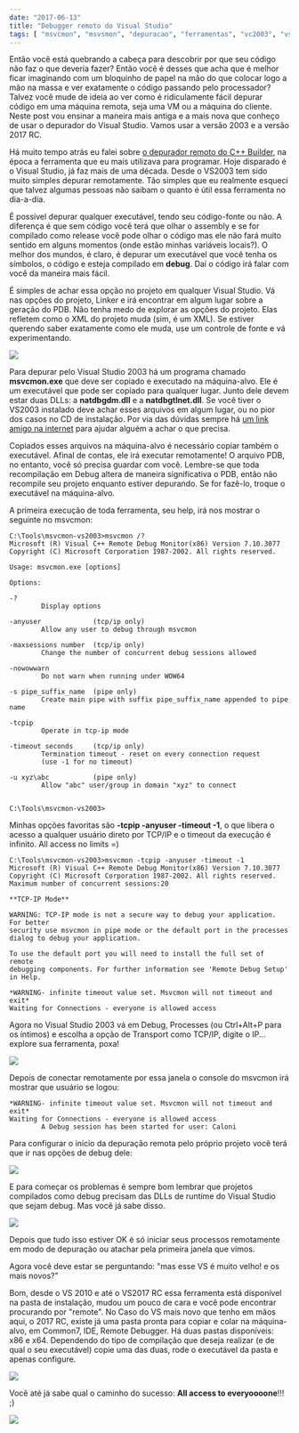 ```yaml
---
date: "2017-06-13"
title: "Debugger remoto do Visual Studio"
tags: [ "msvcmon", "msvsmon", "depuracao", "ferramentas", "vc2003", "vs2017", "vms" ]
---
```

Então você está quebrando a cabeça para descobrir por que seu código não faz o que deveria fazer? Então você é desses que acha que é melhor ficar imaginando com um bloquinho de papel na mão do que colocar logo a mão na massa e ver exatamente o código passando pelo processador? Talvez você mude de ideia ao ver como é ridiculamente fácil depurar código em uma máquina remota, seja uma VM ou a máquina do cliente. Neste post vou ensinar a maneira mais antiga e a mais nova que conheço de usar o depurador do Visual Studio. Vamos usar a versão 2003 e a versão 2017 RC.

Há muito tempo atrás eu falei sobre [o depurador remoto do C++ Builder](/debug-remoto-no-c-builder), na época a ferramenta que eu mais utilizava para programar. Hoje disparado é o Visual Studio, já faz mais de uma década. Desde o VS2003 tem sido muito simples depurar remotamente. Tão simples que eu realmente esqueci que talvez algumas pessoas não saibam o quanto é útil essa ferramenta no dia-a-dia.

É possível depurar qualquer executável, tendo seu código-fonte ou não. A diferença é que sem código você terá que olhar o assembly e se for compilado como release você pode olhar o código mas ele não fará muito sentido em alguns momentos (onde estão minhas variáveis locais?). O melhor dos mundos, é claro, é depurar um executável que você tenha os símbolos, o código e esteja compilado em **debug**. Daí o código irá falar com você da maneira mais fácil.

É simples de achar essa opção no projeto em qualquer Visual Studio. Vá nas opções do projeto, Linker e irá encontrar em algum lugar sobre a geração do PDB. Não tenha medo de explorar as opções do projeto. Elas refletem como o XML do projeto muda (sim, é um XML). Se estiver querendo saber exatamente como ele muda, use um controle de fonte e vá experimentando.

![](/images/remote-debugger-generate-pdb.png)

Para depurar pelo Visual Studio 2003 há um programa chamado **msvcmon.exe** que deve ser copiado e executado na máquina-alvo. Ele é um executável que pode ser copiado para qualquer lugar. Junto dele devem estar duas DLLs: a **natdbgdm.dll** e a **natdbgtlnet.dll**. Se você tiver o VS2003 instalado deve achar esses arquivos em algum lugar, ou no pior dos casos no CD de instalação. Por via das dúvidas sempre há [um link amigo na internet](/downloads//msvcmon-vs2003.7z) para ajudar alguém a achar o que precisa.

Copiados esses arquivos na máquina-alvo é necessário copiar também o executável. Afinal de contas, ele irá executar remotamente! O arquivo PDB, no entanto, você só precisa guardar com você. Lembre-se que toda recompilação em Debug altera de maneira significativa o PDB, então não recompile seu projeto enquanto estiver depurando. Se for fazê-lo, troque o executável na máquina-alvo.

A primeira execução de toda ferramenta, seu help, irá nos mostrar o seguinte no msvcmon:

```
C:\Tools\msvcmon-vs2003>msvcmon /?
Microsoft (R) Visual C++ Remote Debug Monitor(x86) Version 7.10.3077
Copyright (C) Microsoft Corporation 1987-2002. All rights reserved.

Usage: msvcmon.exe [options]

Options:

-?
        Display options

-anyuser             (tcp/ip only)
        Allow any user to debug through msvcmon

-maxsessions number  (tcp/ip only)
        Change the number of concurrent debug sessions allowed

-nowowwarn
        Do not warn when running under WOW64

-s pipe_suffix_name  (pipe only)
        Create main pipe with suffix pipe_suffix_name appended to pipe name

-tcpip
        Operate in tcp-ip mode

-timeout seconds     (tcp/ip only)
        Termination timeout - reset on every connection request
        (use -1 for no timeout)

-u xyz\abc           (pipe only)
        Allow "abc" user/group in domain "xyz" to connect


C:\Tools\msvcmon-vs2003>
```

Minhas opções favoritas são **-tcpip -anyuser -timeout -1**, o que libera o acesso a qualquer usuário direto por TCP/IP e o timeout da execução é infinito. All access no limits =)

```
C:\Tools\msvcmon-vs2003>msvcmon -tcpip -anyuser -timeout -1
Microsoft (R) Visual C++ Remote Debug Monitor(x86) Version 7.10.3077
Copyright (C) Microsoft Corporation 1987-2002. All rights reserved.
Maximum number of concurrent sessions:20

**TCP-IP Mode**

WARNING: TCP-IP mode is not a secure way to debug your application. For better
security use msvcmon in pipe mode or the default port in the processes
dialog to debug your application.

To use the default port you will need to install the full set of remote
debugging components. For further information see 'Remote Debug Setup' in Help.

*WARNING- infinite timeout value set. Msvcmon will not timeout and exit*
Waiting for Connections - everyone is allowed access
```

Agora no Visual Studio 2003 vá em Debug, Processes (ou Ctrl+Alt+P para os íntimos) e escolha a opção de Transport como TCP/IP, digite o IP... explore sua ferramenta, poxa!

![](/images/vs2003-attach-remote-process.png)

Depois de conectar remotamente por essa janela o console do msvcmon irá mostrar que usuário se logou:

```
*WARNING- infinite timeout value set. Msvcmon will not timeout and exit*
Waiting for Connections - everyone is allowed access
        A Debug session has been started for user: Caloni
```

Para configurar o início da depuração remota pelo próprio projeto você terá que ir nas opções de debug dele:

![](/images/vs2003-remote-debug-options.png)

E para começar os problemas é sempre bom lembrar que projetos compilados como debug precisam das DLLs de runtime do Visual Studio que sejam debug. Mas você já sabe disso.

![](/images/remote-debugger-msvcr71.png)

Depois que tudo isso estiver OK é só iniciar seus processos remotamente em modo de depuração ou atachar pela primeira janela que vimos.

Agora você deve estar se perguntando: "mas esse VS é muito velho! e os mais novos?"

Bom, desde o VS 2010 e até o VS2017 RC essa ferramenta está disponível na pasta de instalação, mudou um pouco de cara e você pode encontrar procurando por "remote". No Caso do VS mais novo que tenho em mãos aqui, o 2017 RC, existe já uma pasta pronta para copiar e colar na máquina-alvo, em Common7, IDE, Remote Debugger. Há duas pastas disponíveis: x86 e x64. Dependendo do tipo de compilação que deseja realizar (e de qual o seu executável) copie uma das duas, rode o executável da pasta e apenas configure.

![](/images/msvsmon-vs2017-config.png)

Você até já sabe qual o caminho do sucesso: **All access to everyoooone**!!! ;)

[![](/images/everyone.gif)](http://cinetenisverde.com.br/o-profissional)


